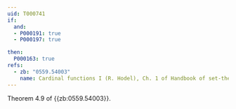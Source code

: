 ```yaml
---
uid: T000741
if:
  and:
  - P000191: true
  - P000197: true

then:
  P000163: true
refs:
  - zb: "0559.54003"
    name: Cardinal functions I (R. Hodel), Ch. 1 of Handbook of set-theoretic topology
---
```


Theorem 4.9 of {{zb:0559.54003}}. 
